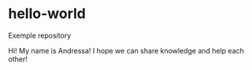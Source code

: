 # hello-world
Exemple repository

Hi! My name is Andressa!
I hope we can share knowledge and help each other!
